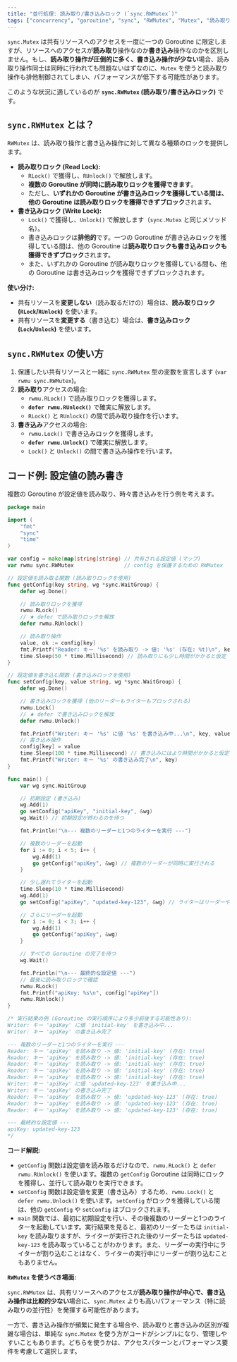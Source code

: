 ```yaml
---
title: "並行処理: 読み取り/書き込みロック (`sync.RWMutex`)"
tags: ["concurrency", "goroutine", "sync", "RWMutex", "Mutex", "読み取りロック", "書き込みロック", "競合状態", "パフォーマンス"]
---
```


`sync.Mutex` は共有リソースへのアクセスを一度に一つの Goroutine に限定しますが、リソースへのアクセスが**読み取り**操作なのか**書き込み**操作なのかを区別しません。もし、**読み取り操作が圧倒的に多く、書き込み操作が少ない**場合、読み取り操作同士は同時に行われても問題ないはずなのに、`Mutex` を使うと読み取り操作も排他制御されてしまい、パフォーマンスが低下する可能性があります。

このような状況に適しているのが **`sync.RWMutex` (読み取り/書き込みロック)** です。

## `sync.RWMutex` とは？

`RWMutex` は、読み取り操作と書き込み操作に対して異なる種類のロックを提供します。

*   **読み取りロック (Read Lock):**
    *   `RLock()` で獲得し、`RUnlock()` で解放します。
    *   **複数の Goroutine が同時に読み取りロックを獲得できます**。
    *   ただし、**いずれかの Goroutine が書き込みロックを獲得している間は、他の Goroutine は読み取りロックを獲得できずブロック**されます。
*   **書き込みロック (Write Lock):**
    *   `Lock()` で獲得し、`Unlock()` で解放します（`sync.Mutex` と同じメソッド名）。
    *   書き込みロックは**排他的**です。一つの Goroutine が書き込みロックを獲得している間は、他の Goroutine は**読み取りロックも書き込みロックも獲得できずブロック**されます。
    *   また、いずれかの Goroutine が読み取りロックを獲得している間も、他の Goroutine は書き込みロックを獲得できずブロックされます。

**使い分け:**

*   共有リソースを**変更しない**（読み取るだけの）場合は、**読み取りロック (`RLock`/`RUnlock`)** を使います。
*   共有リソースを**変更する**（書き込む）場合は、**書き込みロック (`Lock`/`Unlock`)** を使います。

## `sync.RWMutex` の使い方

1.  保護したい共有リソースと一緒に `sync.RWMutex` 型の変数を宣言します (`var rwmu sync.RWMutex`)。
2.  **読み取り**アクセスの場合:
    *   `rwmu.RLock()` で読み取りロックを獲得します。
    *   **`defer rwmu.RUnlock()`** で確実に解放します。
    *   `RLock()` と `RUnlock()` の間で読み取り操作を行います。
3.  **書き込み**アクセスの場合:
    *   `rwmu.Lock()` で書き込みロックを獲得します。
    *   **`defer rwmu.Unlock()`** で確実に解放します。
    *   `Lock()` と `Unlock()` の間で書き込み操作を行います。

## コード例: 設定値の読み書き

複数の Goroutine が設定値を読み取り、時々書き込みを行う例を考えます。

```go title="RWMutex による設定値の保護"
package main

import (
	"fmt"
	"sync"
	"time"
)

var config = make(map[string]string) // 共有される設定値 (マップ)
var rwmu sync.RWMutex                // config を保護するための RWMutex

// 設定値を読み取る関数 (読み取りロックを使用)
func getConfig(key string, wg *sync.WaitGroup) {
	defer wg.Done()

	// 読み取りロックを獲得
	rwmu.RLock()
	// ★ defer で読み取りロックを解放
	defer rwmu.RUnlock()

	// 読み取り操作
	value, ok := config[key]
	fmt.Printf("Reader: キー '%s' を読み取り -> 値: '%s' (存在: %t)\n", key, value, ok)
	time.Sleep(50 * time.Millisecond) // 読み取りにも少し時間がかかると仮定
}

// 設定値を書き込む関数 (書き込みロックを使用)
func setConfig(key, value string, wg *sync.WaitGroup) {
	defer wg.Done()

	// 書き込みロックを獲得 (他のリーダーもライターもブロックされる)
	rwmu.Lock()
	// ★ defer で書き込みロックを解放
	defer rwmu.Unlock()

	fmt.Printf("Writer: キー '%s' に値 '%s' を書き込み中...\n", key, value)
	// 書き込み操作
	config[key] = value
	time.Sleep(100 * time.Millisecond) // 書き込みにはより時間がかかると仮定
	fmt.Printf("Writer: キー '%s' の書き込み完了\n", key)
}

func main() {
	var wg sync.WaitGroup

	// 初期設定 (書き込み)
	wg.Add(1)
	go setConfig("apiKey", "initial-key", &wg)
	wg.Wait() // 初期設定が終わるのを待つ

	fmt.Println("\n--- 複数のリーダーと1つのライターを実行 ---")

	// 複数のリーダーを起動
	for i := 0; i < 5; i++ {
		wg.Add(1)
		go getConfig("apiKey", &wg) // 複数のリーダーが同時に実行される
	}

	// 少し遅れてライターを起動
	time.Sleep(10 * time.Millisecond)
	wg.Add(1)
	go setConfig("apiKey", "updated-key-123", &wg) // ライターはリーダーや他のライターをブロックする

	// さらにリーダーを起動
	for i := 0; i < 3; i++ {
		wg.Add(1)
		go getConfig("apiKey", &wg)
	}

	// すべての Goroutine の完了を待つ
	wg.Wait()

	fmt.Println("\n--- 最終的な設定値 ---")
	// 最後に読み取りロックで確認
	rwmu.RLock()
	fmt.Printf("apiKey: %s\n", config["apiKey"])
	rwmu.RUnlock()
}

/* 実行結果の例 (Goroutine の実行順序により多少前後する可能性あり):
Writer: キー 'apiKey' に値 'initial-key' を書き込み中...
Writer: キー 'apiKey' の書き込み完了

--- 複数のリーダーと1つのライターを実行 ---
Reader: キー 'apiKey' を読み取り -> 値: 'initial-key' (存在: true)
Reader: キー 'apiKey' を読み取り -> 値: 'initial-key' (存在: true)
Reader: キー 'apiKey' を読み取り -> 値: 'initial-key' (存在: true)
Reader: キー 'apiKey' を読み取り -> 値: 'initial-key' (存在: true)
Reader: キー 'apiKey' を読み取り -> 値: 'initial-key' (存在: true)
Writer: キー 'apiKey' に値 'updated-key-123' を書き込み中...
Writer: キー 'apiKey' の書き込み完了
Reader: キー 'apiKey' を読み取り -> 値: 'updated-key-123' (存在: true)
Reader: キー 'apiKey' を読み取り -> 値: 'updated-key-123' (存在: true)
Reader: キー 'apiKey' を読み取り -> 値: 'updated-key-123' (存在: true)

--- 最終的な設定値 ---
apiKey: updated-key-123
*/
```

**コード解説:**

*   `getConfig` 関数は設定値を読み取るだけなので、`rwmu.RLock()` と `defer rwmu.RUnlock()` を使います。複数の `getConfig` Goroutine は同時にロックを獲得し、並行して読み取りを実行できます。
*   `setConfig` 関数は設定値を変更（書き込み）するため、`rwmu.Lock()` と `defer rwmu.Unlock()` を使います。`setConfig` がロックを獲得している間は、他の `getConfig` や `setConfig` はブロックされます。
*   `main` 関数では、最初に初期設定を行い、その後複数のリーダーと1つのライターを起動しています。実行結果を見ると、最初のリーダーたちは `initial-key` を読み取りますが、ライターが実行された後のリーダーたちは `updated-key-123` を読み取っていることがわかります。また、リーダーの実行中にライターが割り込むことはなく、ライターの実行中にリーダーが割り込むこともありません。

**`RWMutex` を使うべき場面:**

`sync.RWMutex` は、共有リソースへのアクセスが**読み取り操作が中心で、書き込み操作は比較的少ない**場合に、`sync.Mutex` よりも高いパフォーマンス（特に読み取りの並行性）を発揮する可能性があります。

一方で、書き込み操作が頻繁に発生する場合や、読み取りと書き込みの区別が複雑な場合は、単純な `sync.Mutex` を使う方がコードがシンプルになり、管理しやすいこともあります。どちらを使うかは、アクセスパターンとパフォーマンス要件を考慮して選択します。